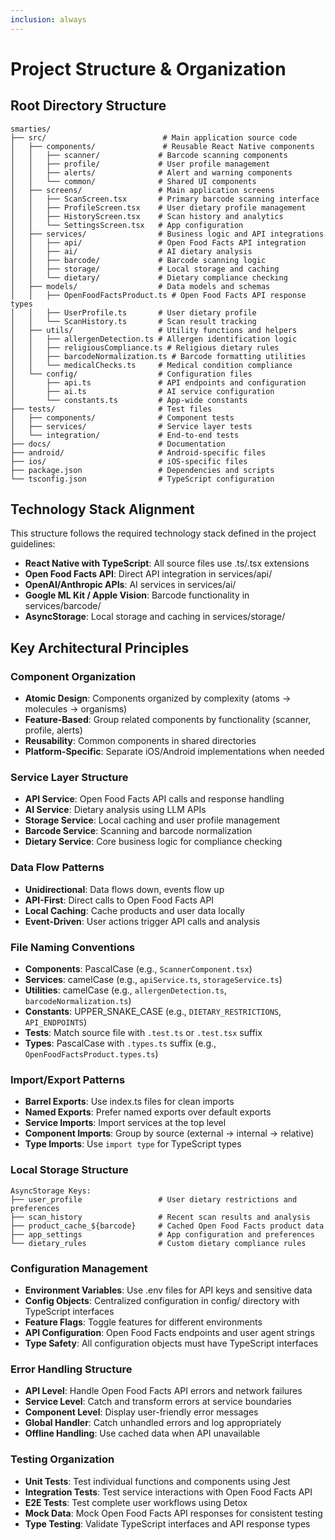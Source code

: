 ```yaml
---
inclusion: always
---
```


# Project Structure & Organization

## Root Directory Structure

```
smarties/
├── src/                          # Main application source code
│   ├── components/               # Reusable React Native components
│   │   ├── scanner/             # Barcode scanning components
│   │   ├── profile/             # User profile management
│   │   ├── alerts/              # Alert and warning components
│   │   └── common/              # Shared UI components
│   ├── screens/                 # Main application screens
│   │   ├── ScanScreen.tsx       # Primary barcode scanning interface
│   │   ├── ProfileScreen.tsx    # User dietary profile management
│   │   ├── HistoryScreen.tsx    # Scan history and analytics
│   │   └── SettingsScreen.tsx   # App configuration
│   ├── services/                # Business logic and API integrations
│   │   ├── api/                 # Open Food Facts API integration
│   │   ├── ai/                  # AI dietary analysis
│   │   ├── barcode/             # Barcode scanning logic
│   │   ├── storage/             # Local storage and caching
│   │   └── dietary/             # Dietary compliance checking
│   ├── models/                  # Data models and schemas
│   │   ├── OpenFoodFactsProduct.ts # Open Food Facts API response types
│   │   ├── UserProfile.ts       # User dietary profile
│   │   └── ScanHistory.ts       # Scan result tracking
│   ├── utils/                   # Utility functions and helpers
│   │   ├── allergenDetection.ts # Allergen identification logic
│   │   ├── religiousCompliance.ts # Religious dietary rules
│   │   ├── barcodeNormalization.ts # Barcode formatting utilities
│   │   └── medicalChecks.ts     # Medical condition compliance
│   └── config/                  # Configuration files
│       ├── api.ts               # API endpoints and configuration
│       ├── ai.ts                # AI service configuration
│       └── constants.ts         # App-wide constants
├── tests/                       # Test files
│   ├── components/              # Component tests
│   ├── services/                # Service layer tests
│   └── integration/             # End-to-end tests
├── docs/                        # Documentation
├── android/                     # Android-specific files
├── ios/                         # iOS-specific files
├── package.json                 # Dependencies and scripts
└── tsconfig.json                # TypeScript configuration
```

## Technology Stack Alignment

This structure follows the required technology stack defined in the project guidelines:
- **React Native with TypeScript**: All source files use .ts/.tsx extensions
- **Open Food Facts API**: Direct API integration in services/api/
- **OpenAI/Anthropic APIs**: AI services in services/ai/
- **Google ML Kit / Apple Vision**: Barcode functionality in services/barcode/
- **AsyncStorage**: Local storage and caching in services/storage/

## Key Architectural Principles

### Component Organization
- **Atomic Design**: Components organized by complexity (atoms → molecules → organisms)
- **Feature-Based**: Group related components by functionality (scanner, profile, alerts)
- **Reusability**: Common components in shared directories
- **Platform-Specific**: Separate iOS/Android implementations when needed

### Service Layer Structure
- **API Service**: Open Food Facts API calls and response handling
- **AI Service**: Dietary analysis using LLM APIs
- **Storage Service**: Local caching and user profile management
- **Barcode Service**: Scanning and barcode normalization
- **Dietary Service**: Core business logic for compliance checking

### Data Flow Patterns
- **Unidirectional**: Data flows down, events flow up
- **API-First**: Direct calls to Open Food Facts API
- **Local Caching**: Cache products and user data locally
- **Event-Driven**: User actions trigger API calls and analysis

### File Naming Conventions
- **Components**: PascalCase (e.g., `ScannerComponent.tsx`)
- **Services**: camelCase (e.g., `apiService.ts`, `storageService.ts`)
- **Utilities**: camelCase (e.g., `allergenDetection.ts`, `barcodeNormalization.ts`)
- **Constants**: UPPER_SNAKE_CASE (e.g., `DIETARY_RESTRICTIONS`, `API_ENDPOINTS`)
- **Tests**: Match source file with `.test.ts` or `.test.tsx` suffix
- **Types**: PascalCase with `.types.ts` suffix (e.g., `OpenFoodFactsProduct.types.ts`)

### Import/Export Patterns
- **Barrel Exports**: Use index.ts files for clean imports
- **Named Exports**: Prefer named exports over default exports
- **Service Imports**: Import services at the top level
- **Component Imports**: Group by source (external → internal → relative)
- **Type Imports**: Use `import type` for TypeScript types

### Local Storage Structure
```
AsyncStorage Keys:
├── user_profile                 # User dietary restrictions and preferences
├── scan_history                 # Recent scan results and analysis
├── product_cache_${barcode}     # Cached Open Food Facts product data
├── app_settings                 # App configuration and preferences
└── dietary_rules                # Custom dietary compliance rules
```

### Configuration Management
- **Environment Variables**: Use .env files for API keys and sensitive data
- **Config Objects**: Centralized configuration in config/ directory with TypeScript interfaces
- **Feature Flags**: Toggle features for different environments
- **API Configuration**: Open Food Facts endpoints and user agent strings
- **Type Safety**: All configuration objects must have TypeScript interfaces

### Error Handling Structure
- **API Level**: Handle Open Food Facts API errors and network failures
- **Service Level**: Catch and transform errors at service boundaries
- **Component Level**: Display user-friendly error messages
- **Global Handler**: Catch unhandled errors and log appropriately
- **Offline Handling**: Use cached data when API unavailable

### Testing Organization
- **Unit Tests**: Test individual functions and components using Jest
- **Integration Tests**: Test service interactions with Open Food Facts API
- **E2E Tests**: Test complete user workflows using Detox
- **Mock Data**: Mock Open Food Facts API responses for consistent testing
- **Type Testing**: Validate TypeScript interfaces and API response types